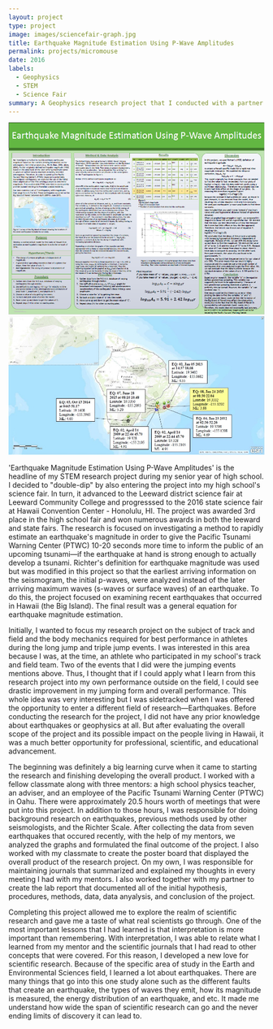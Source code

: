 ```yaml
---
layout: project
type: project
image: images/sciencefair-graph.jpg
title: Earthquake Magnitude Estimation Using P-Wave Amplitudes
permalink: projects/micromouse
date: 2016
labels:
  - Geophysics
  - STEM
  - Science Fair
summary: A Geophysics research project that I conducted with a partner and mentor for science fair and STEM Honors recognition in high school.
---
```


<div class="ui small rounded images">
  <img class="ui image" src="../images/sciencefair-board.jpg">
  <img class="ui image" src="../images/sciencefair-map.jpg">
</div>


'Earthquake Magnitude Estimation Using P-Wave Amplitudes' is the headline of my STEM research project during my senior year of high school. I decided to "double-dip" by also entering the project into my high school's science fair. In turn, it advanced to the Leeward district science fair at Leeward Community College and progresssed to the 2016 state science fair at Hawaii Convention Center - Honolulu, HI. The project was awarded 3rd place in the high school fair and won numerous awards in both the leeward and state fairs. The research is focused on investigating a method to rapidly estimate an earthquake's magnitude in order to give the Pacific Tsunami Warning Center (PTWC) 10-20 seconds more time to inform the public of an upcoming tsunami—if the earthquake at hand is strong enough to actually develop a tsunami. Richter's definition for earthquake magnitude was used but was modified in this project so that the earliest arriving information on the seismogram, the initial p-waves, were analyzed instead of the later arriving maximum waves (s-waves or surface waves) of an earthquake. To do this, the project focused on examining recent earthquakes that occurred in Hawaii (the Big Island). The final result was a general equation for earthquake magnitude estimation.

Initially, I wanted to focus my research project on the subject of track and field and the body mechanics required for best performance in athletes during the long jump and triple jump events. I was interested in this area because I was, at the time, an athlete who participated in my school's track and field team. Two of the events that I did were the jumping events mentions above. Thus, I thought that if I could apply what I learn from this research project into my own performance outside on the field, I could see drastic improvement in my jumping form and overall performance. This whole idea was very interesting but I was sidetracked when I was offered the opportunity to enter a different field of research—Earthquakes. Before conducting the research for the project, I did not have any prior knowledge about earthquakes or geophysics at all. But after evaluating the overall scope of the project and its possible impact on the people living in Hawaii, it was a much better opportunity for professional, scientific, and educational advancement. 

The beginning was definitely a big learning curve when it came to starting the research and finishing developing the overall product.  I worked with a fellow classmate along with three mentors: a high school physics teacher, an adviser, and an employee of the Pacific Tsunami Warning Center (PTWC) in Oahu. There were approximately 20.5 hours worth of meetings that were put into this project. In addition to those hours, I was responsible for doing background research on earthquakes, previous methods used by other seismologists, and the Richter Scale. After collecting the data from seven earthquakes that occured recently, with the help of my mentors, we analyzed the graphs and formulated the final outcome of the project. I also worked with my classmate to create the poster board that displayed the overall product of the research project. On my own, I was responsible for maintaining journals that summarized and explained my thoughts in every meeting I had with my mentors. I also worked together with my partner to create the lab report that documented all of the initial hypothesis, procedures, methods, data, data anyalysis, and conclusion of the project.

Completing this project allowed me to explore the realm of scientific research and gave me a taste of what real scientists go through. One of the most important lessons that I had learned is that interpretation is more important than remembering. With interpretation, I was able to relate what I learned from my mentor and the scientific journals that I had read to other concepts that were covered. For this reason, I developed a new love for scientific research. Because of the specific area of study in the Earth and Environmental Sciences field, I learned a lot about earthquakes. There are many things that go into this one study alone such as the different faults that create an earthquake, the types of waves they emit, how its magnitude is measured, the energy distribution of an earthquake, and etc. It made me understand how wide the span of scientific research can go and the never ending limits of discovery it can lead to.



